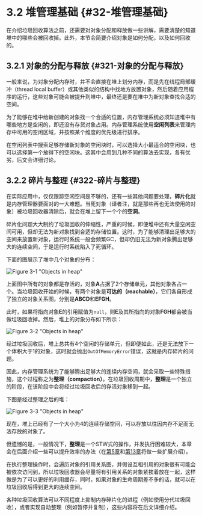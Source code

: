 # 3.2 堆管理基础 {#32-堆管理基础}

在介绍垃圾回收算法之前，还需要对对象分配和释放做一些讲解，需要清楚的知道堆中的哪些会被回收掉。此外，本节会简要介绍对象是如何分配，以及如何回收的。



## 3.2.1 对象的分配与释放 {#321-对象的分配与释放}

一般来说，为对象分配内存时，并不会直接在堆上划分内存，而是先在线程局部缓冲（thread local buffer）或其他类似的结构中找地方放置对象，然后随着应用程序的运行，这些对象可能会被提升到堆中，最终还是要在堆中为新对象查找合适的空间。

为了能够在堆中给新创建的对象找一个合适的位置，内存管理系统必须知道堆中有哪些地方是空闲的，即还没有存货对象占用。内存管理系统使用**空闲列表**来管理内存中可用的空闲区域，并按照某个维度的优先级进行排序。

在空闲列表中搜索足够存储新对象的空闲块时，可以选择大小最适合的空闲块，也可以选择第一个放得下的空闲块。这其中会用到几种不同的算法去实现，各有优劣，后文会详细讨论。



## 3.2.2 碎片与整理 {#322-碎片与整理}

在实际应用中，仅仅跟踪空闲空间是不够的，还有一些其他问题要处理，**碎片化**就是内存管理器要面对的一大难题。当死对象（译者注，就是那些再也无法使用的对象）被垃圾回收器清除后，就会在堆上留下一个个的**空洞**。

碎片化问题大大制约了垃圾回收的伸缩性，严重的时候，即便堆中还有大量空闲空间可用，但却无法为新对象找到合适的存储位置。这时，为了能够清理出足够大的空间来放置新对象，运行时系统一般会频繁GC，但却仍旧无法为新对象腾出足够大的连续空间，于是运行时系统陷入了死循环。

下面的图展示了堆中几个对象的分布：

![](../images/3-1.jpg "Figure 3-1 &quot;Objects in heap&quot;")

上面图中所有的对象都是存活的，对象**A**占据了2个存储单元，其他对象各占一个。当垃圾回收开始的时候，有两个对象是**可达的（reachable）**，它们各自形成了独立的对象关系图，分别是**ABCD**和**EFGH**。

此时，如果将指向对象**E**的引用赋值为`null`，则**E**及其所指向的对象**FGH**都会被当做垃圾回收掉。然后，堆上的对象分布如下所示：

![](../images/3-2.jpg "Figure 3-2 &quot;Objects in heap&quot;")

经过垃圾回收后，堆上总共有4个空闲的存储单元，但即便如此，还是无法放下一个体积大于1的对象，这时就会抛出`OutOfMemoryError`错误，这就是内存碎片的问题。

因此，内存管理系统为了能够腾出足够大的连续内存空间，就会采取一些特殊措施，这个过程称之为**整理（compaction）**。在垃圾回收周期中，**整理**是一个独立的阶段，在该阶段中会将经过垃圾回收后的存活对象移到一起。

下图是经过整理之后的堆：

![](../images/3-3.jpg "Figure 3-3 &quot;Objects in heap&quot;")

现在，堆上已经有了一个大小为4的连续存储空间，可以存放以往因内存不足而无法存放的对象了。

但遗憾的是，一般情况下，**整理**是一个STW式的操作，并发执行困难较大，本章会在后面介绍一些可以提升效率的办法（在[第5章](../chap5/5.md#5)和[第13章](../chap13/13.md#13)将做一些扩展介绍）。

在执行整理操作时，会遍历对象的引用关系图，并假设互相引用的对象很有可能会被依次访问到，所以垃圾回收器会尽量将有引用关系的对象紧挨着放在一起，这样做是为了可以更好的利用缓存，同时，如果对象的生命周期差不多的话，就可以在垃圾回收后得到更大的连续空间。

各种垃圾回收算法可以不同程度上抑制内存碎片化的进程（例如使用分代垃圾回收），或者实现自动整理（例如暂停并复制），这些内容将在后文详细介绍。

